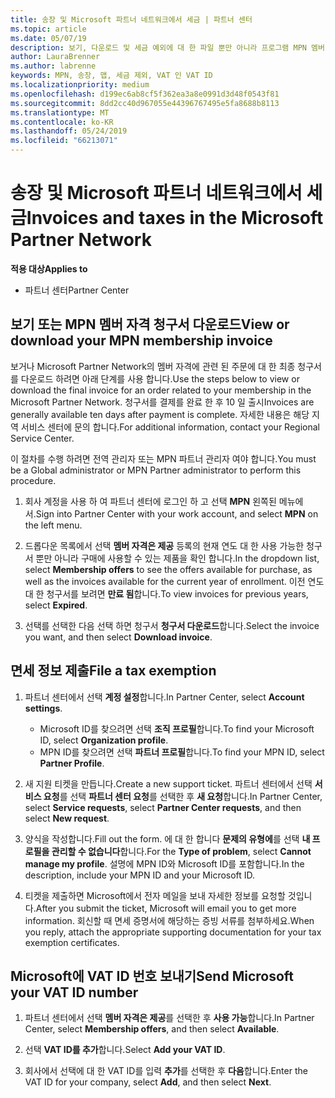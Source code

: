 ```yaml
---
title: 송장 및 Microsoft 파트너 네트워크에서 세금 | 파트너 센터
ms.topic: article
ms.date: 05/07/19
description: 보기, 다운로드 및 세금 예외에 대 한 파일 뿐만 아니라 프로그램 MPN 멤버 자격 ivoice 인쇄 및 Microsoft에 VAT ID 번호를 전송 하는 방법에 알아봅니다.
author: LauraBrenner
ms.author: labrenne
keywords: MPN, 송장, 맵, 세금 제외, VAT 인 VAT ID
ms.localizationpriority: medium
ms.openlocfilehash: d199ec6ab8cf5f362ea3a8e0991d3d48f0543f81
ms.sourcegitcommit: 8dd2cc40d967055e44396767495e5fa8688b8113
ms.translationtype: MT
ms.contentlocale: ko-KR
ms.lasthandoff: 05/24/2019
ms.locfileid: "66213071"
---
```

# <a name="invoices-and-taxes-in-the-microsoft-partner-network"></a><span data-ttu-id="c3217-104">송장 및 Microsoft 파트너 네트워크에서 세금</span><span class="sxs-lookup"><span data-stu-id="c3217-104">Invoices and taxes in the Microsoft Partner Network</span></span>

<span data-ttu-id="c3217-105">**적용 대상**</span><span class="sxs-lookup"><span data-stu-id="c3217-105">**Applies to**</span></span>

-  <span data-ttu-id="c3217-106">파트너 센터</span><span class="sxs-lookup"><span data-stu-id="c3217-106">Partner Center</span></span>

## <a name="view-or-download-your-mpn-membership-invoice"></a><span data-ttu-id="c3217-107">보기 또는 MPN 멤버 자격 청구서 다운로드</span><span class="sxs-lookup"><span data-stu-id="c3217-107">View or download your MPN membership invoice</span></span>

<span data-ttu-id="c3217-108">보거나 Microsoft Partner Network의 멤버 자격에 관련 된 주문에 대 한 최종 청구서를 다운로드 하려면 아래 단계를 사용 합니다.</span><span class="sxs-lookup"><span data-stu-id="c3217-108">Use the steps below to view or download the final invoice for an order related to your membership in the Microsoft Partner Network.</span></span> <span data-ttu-id="c3217-109">청구서를 결제를 완료 한 후 10 일 출시</span><span class="sxs-lookup"><span data-stu-id="c3217-109">Invoices are generally available ten days after payment is complete.</span></span> <span data-ttu-id="c3217-110">자세한 내용은 해당 지역 서비스 센터에 문의 합니다.</span><span class="sxs-lookup"><span data-stu-id="c3217-110">For additional information, contact your Regional Service Center.</span></span>  

<span data-ttu-id="c3217-111">이 절차를 수행 하려면 전역 관리자 또는 MPN 파트너 관리자 여야 합니다.</span><span class="sxs-lookup"><span data-stu-id="c3217-111">You must be a Global administrator or MPN Partner administrator to perform this procedure.</span></span> 

1.  <span data-ttu-id="c3217-112">회사 계정을 사용 하 여 파트너 센터에 로그인 하 고 선택 **MPN** 왼쪽된 메뉴에서.</span><span class="sxs-lookup"><span data-stu-id="c3217-112">Sign into Partner Center with your work account, and select **MPN** on the left menu.</span></span>

4.  <span data-ttu-id="c3217-113">드롭다운 목록에서 선택 **멤버 자격은 제공** 등록의 현재 연도 대 한 사용 가능한 청구서 뿐만 아니라 구매에 사용할 수 있는 제품을 확인 합니다.</span><span class="sxs-lookup"><span data-stu-id="c3217-113">In the dropdown list, select **Membership offers** to see the offers available for purchase, as well as the invoices available for the current year of enrollment.</span></span> <span data-ttu-id="c3217-114">이전 연도 대 한 청구서를 보려면 **만료 됨**합니다.</span><span class="sxs-lookup"><span data-stu-id="c3217-114">To view invoices for previous years, select **Expired**.</span></span>

6.  <span data-ttu-id="c3217-115">선택를 선택한 다음 선택 하면 청구서 **청구서 다운로드**합니다.</span><span class="sxs-lookup"><span data-stu-id="c3217-115">Select the invoice you want, and then select **Download invoice**.</span></span> 

## <a name="file-a-tax-exemption"></a><span data-ttu-id="c3217-116">면세 정보 제출</span><span class="sxs-lookup"><span data-stu-id="c3217-116">File a tax exemption</span></span>

1.  <span data-ttu-id="c3217-117">파트너 센터에서 선택 **계정 설정**합니다.</span><span class="sxs-lookup"><span data-stu-id="c3217-117">In Partner Center, select **Account settings**.</span></span>
    -   <span data-ttu-id="c3217-118">Microsoft ID를 찾으려면 선택 **조직 프로필**합니다.</span><span class="sxs-lookup"><span data-stu-id="c3217-118">To find your Microsoft ID, select **Organization profile**.</span></span>
    -   <span data-ttu-id="c3217-119">MPN ID를 찾으려면 선택 **파트너 프로필**합니다.</span><span class="sxs-lookup"><span data-stu-id="c3217-119">To find your MPN ID, select **Partner Profile**.</span></span>

2.  <span data-ttu-id="c3217-120">새 지원 티켓을 만듭니다.</span><span class="sxs-lookup"><span data-stu-id="c3217-120">Create a new support ticket.</span></span> <span data-ttu-id="c3217-121">파트너 센터에서 선택 **서비스 요청**를 선택 **파트너 센터 요청**를 선택한 후 **새 요청**합니다.</span><span class="sxs-lookup"><span data-stu-id="c3217-121">In Partner Center, select **Service requests**, select **Partner Center requests**, and then select **New request**.</span></span>

3.  <span data-ttu-id="c3217-122">양식을 작성합니다.</span><span class="sxs-lookup"><span data-stu-id="c3217-122">Fill out the form.</span></span> <span data-ttu-id="c3217-123">에 대 한 합니다 **문제의 유형에**를 선택 **내 프로필을 관리할 수 없습니다**합니다.</span><span class="sxs-lookup"><span data-stu-id="c3217-123">For the **Type of problem**, select **Cannot manage my profile**.</span></span> <span data-ttu-id="c3217-124">설명에 MPN ID와 Microsoft ID를 포함합니다.</span><span class="sxs-lookup"><span data-stu-id="c3217-124">In the description, include your MPN ID and your Microsoft ID.</span></span>

4.  <span data-ttu-id="c3217-125">티켓을 제출하면 Microsoft에서 전자 메일을 보내 자세한 정보를 요청할 것입니다.</span><span class="sxs-lookup"><span data-stu-id="c3217-125">After you submit the ticket, Microsoft will email you to get more information.</span></span> <span data-ttu-id="c3217-126">회신할 때 면세 증명서에 해당하는 증빙 서류를 첨부하세요.</span><span class="sxs-lookup"><span data-stu-id="c3217-126">When you reply, attach the appropriate supporting documentation for your tax exemption certificates.</span></span>

## <a name="send-microsoft-your-vat-id-number"></a><span data-ttu-id="c3217-127">Microsoft에 VAT ID 번호 보내기</span><span class="sxs-lookup"><span data-stu-id="c3217-127">Send Microsoft your VAT ID number</span></span>
1.  <span data-ttu-id="c3217-128">파트너 센터에서 선택 **멤버 자격은 제공**를 선택한 후 **사용 가능**합니다.</span><span class="sxs-lookup"><span data-stu-id="c3217-128">In Partner Center, select **Membership offers**, and then select **Available**.</span></span> 

2.  <span data-ttu-id="c3217-129">선택 **VAT ID를 추가**합니다.</span><span class="sxs-lookup"><span data-stu-id="c3217-129">Select **Add your VAT ID**.</span></span> 

3.  <span data-ttu-id="c3217-130">회사에서 선택에 대 한 VAT ID를 입력 **추가**를 선택한 후 **다음**합니다.</span><span class="sxs-lookup"><span data-stu-id="c3217-130">Enter the VAT ID for your company, select **Add**, and then select **Next**.</span></span> 

